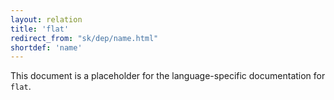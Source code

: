 ```yaml
---
layout: relation
title: 'flat'
redirect_from: "sk/dep/name.html"
shortdef: 'name'
---
```


This document is a placeholder for the language-specific documentation
for `flat`.
